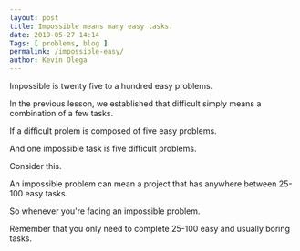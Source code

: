 ```yaml
--- 
layout: post 
title: Impossible means many easy tasks.
date: 2019-05-27 14:14
Tags: [ problems, blog ]
permalink: /impossible-easy/ 
author: Kevin Olega 
--- 
```

Impossible is twenty five to a hundred easy problems.

In the previous lesson, we established that difficult simply means a combination of a few tasks.

If a difficult prolem is composed of five easy problems. 

And one impossible task is five difficult problems.

Consider this.

An impossible problem can mean a project that has anywhere between 25-100 easy tasks.

So whenever you're facing an impossible problem.

Remember that you only need to complete 25-100 easy and usually boring tasks.
